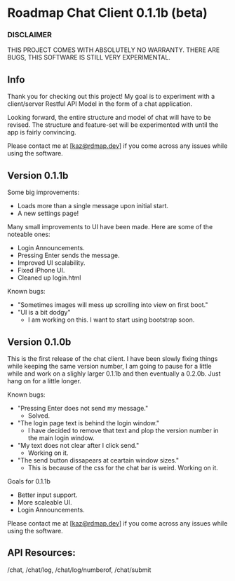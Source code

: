
# Roadmap Chat Client 0.1.1b (beta)
### DISCLAIMER
THIS PROJECT COMES WITH ABSOLUTELY NO WARRANTY.
THERE ARE BUGS, THIS SOFTWARE IS STILL VERY EXPERIMENTAL.
## Info
Thank you for checking out this project! My goal is to experiment with a client/server Restful API Model in the form of a chat application.

Looking forward, the entire structure and model of chat will have to be revised. The structure and feature-set will be experimented with until the app is fairly convincing.

Please contact me at [kaz@rdmap.dev] if you come across any issues while using the software.

## Version 0.1.1b

Some big improvements:
- Loads more than a single message upon initial start.
- A new settings page!

Many small improvements to UI have been made. Here are some of the noteable ones:
- Login Announcements.
- Pressing Enter sends the message.
- Improved UI scalability.
- Fixed iPhone UI.
- Cleaned up login.html

Known bugs:
- "Sometimes images will mess up scrolling into view on first boot."
- "UI is a bit dodgy"
    - I am working on this. I want to start using bootstrap soon.


## Version 0.1.0b

This is the first release of the chat client. I have been slowly fixing things while keeping the same version number, I am going to pause for a little while and work on a slighly larger 0.1.1b and then eventually a 0.2.0b. Just hang on for a little longer.

Known bugs:
- "Pressing Enter does not send my message."
    - Solved.
- "The login page text is behind the login window."
    - I have decided to remove that text and plop the version number in the main login window.
- "My text does not clear after I click send."
    - Working on it.
- "The send button dissapears at ceartain window sizes."
    - This is because of the css for the chat bar is weird. Working on it.

Goals for 0.1.1b
- Better input support.
- More scaleable UI.
- Login Announcements.


Please contact me at [kaz@rdmap.dev] if you come across any issues while using the software.

## API Resources:
/chat, /chat/log, /chat/log/numberof, /chat/submit


